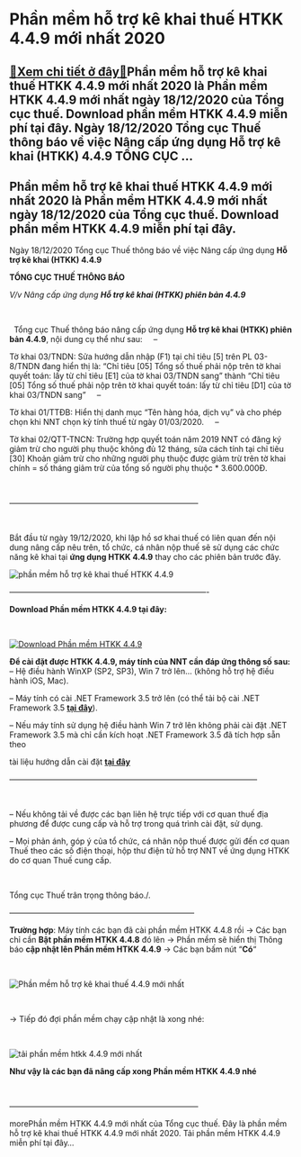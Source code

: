 Phần mềm hỗ trợ kê khai thuế HTKK 4.4.9 mới nhất 2020
=====================================================

[:gift:Xem chi tiết ở đây:gift:](https://hddtvn.com/phan-mem-ho-tro-ke-khai-thue-htkk-4-4-9-moi-nhat-2020/)Phần mềm hỗ trợ kê khai thuế HTKK 4.4.9 mới nhất 2020 là Phần mềm HTKK 4.4.9 mới nhất ngày 18/12/2020 của Tổng cục thuế. Download phần mềm HTKK 4.4.9 miễn phí tại đây. Ngày 18/12/2020 Tổng cục Thuế thông báo về việc Nâng cấp ứng dụng Hỗ trợ kê khai (HTKK) 4.4.9 TỔNG CỤC …
--------------------------------------------------------------------------------------------------------------------------------------------------------------------------------------------------------------------------------------------------------------------------------



Phần mềm hỗ trợ kê khai thuế HTKK 4.4.9 mới nhất 2020 là Phần mềm HTKK 4.4.9 mới nhất ngày 18/12/2020 của Tổng cục thuế. Download phần mềm HTKK 4.4.9 miễn phí tại đây.
-------------------------------------------------------------------------------------------------------------------------------------------------------------------------


Ngày 18/12/2020 Tổng cục Thuế thông báo về việc Nâng cấp ứng dụng **Hỗ trợ kê khai (HTKK) 4.4.9**



  

**TỔNG CỤC THUẾ THÔNG BÁO**


*V/v Nâng cấp ứng dụng **Hỗ trợ kê khai (HTKK) phiên bản 4.4.9***  

  

  Tổng cục Thuế thông báo nâng cấp ứng dụng **Hỗ trợ kê khai (HTKK) phiên bản 4.4.9**, nội dung cụ thể như sau:
     – 

Tờ khai 03/TNDN: Sửa hướng dẫn nhập (F1) tại chỉ tiêu [5] trên PL 03-8/TNDN đang hiển thị là: “Chỉ tiêu [05] Tổng số thuế phải nộp trên tờ khai quyết toán: lấy từ chỉ tiêu [E1] của tờ khai 03/TNDN sang” thành “Chỉ tiêu [05] Tổng số thuế phải nộp trên tờ khai quyết toán: lấy từ chỉ tiêu [D1] của tờ khai 03/TNDN sang”
     – 

Tờ khai 01/TTĐB: Hiển thị danh mục “Tên hàng hóa, dịch vụ” và cho phép chọn khi NNT chọn kỳ tính thuế từ ngày 01/03/2020.
     – 

Tờ khai 02/QTT-TNCN: Trường hợp quyết toán năm 2019 NNT có đăng ký giảm trừ cho người phụ thuộc không đủ 12 tháng, sửa cách tính tại chỉ tiêu [30] Khoản giảm trừ cho những người phụ thuộc được giảm trừ trên tờ khai chính = số tháng giảm trừ của tổng số người phụ thuộc * 3.600.000Đ.  

  


————————————————————————

  

Bắt đầu từ ngày 19/12/2020, khi lập hồ sơ khai thuế có liên quan đến nội dung nâng cấp nêu trên, tổ chức, cá nhân nộp thuế sẽ sử dụng các chức năng kê khai tại **ứng dụng HTKK 4.4.9** thay cho các phiên bản trước đây.

  

![phần mềm hỗ trợ kê khai thuế HTKK 4.4.9](https://hddtvn.com/wp-content/uploads/2021/01/phan-mem-ho-ke-khai-thue-HTKK-4_4_9.png "phần mềm hỗ trợ kê khai thuế HTKK 4.4.9")

—————————————————————————-



**Download Phần mềm HTKK 4.4.9 tại đây:**  

  

[![Download Phần mềm HTKK 4.4.9](https://hddtvn.com/wp-content/uploads/2021/01/tai-xuong.png "Download Phần mềm HTKK 4.4.9")](https://www.fshare.vn/file/9ACNWF1LM5K3 "Download Phần mềm HTKK 4.4.9")


**Để cài đặt được HTKK 4.4.9, máy tính của NNT cần đáp ứng thông số sau:**
– Hệ điều hành WinXP (SP2, SP3), Win 7 trở lên… (không hỗ trợ hệ điều hành iOS, Mac).


– Máy tính có cài .NET Framework 3.5 trở lên (có thể tải bộ cài .NET Framework 3.5 **[tại đây](https://www.fshare.vn/file/F4X6R3TJZ5FH "tải NET Frameword 3.5")**).


 – Nếu máy tính sử dụng hệ điều hành Win 7 trở lên không phải cài đặt .NET Framework 3.5 mà chỉ cần kích hoạt .NET Framework 3.5 đã tích hợp sẵn theo 

tài liệu hướng dẫn cài đặt **[tại đây](http://www.gdt.gov.vn/wps/wcm/connect/ee2414f2-f093-4eb7-91bf-7df936c36444/HD+cai+dat+HTKK+4.0.pdf?MOD=AJPERES&CACHEID=ROOTWORKSPACEee2414f2-f093-4eb7-91bf-7df936c36444 "hướng dẫn cài đặt htkk 4.0")**

  

 ———————————————————————————————–  

  

– Nếu không tải về được các bạn liên hệ trực tiếp với cơ quan thuế địa phương để được cung cấp và hỗ trợ trong quá trình cài đặt, sử dụng.


– Mọi phản ánh, góp ý của tổ chức, cá nhân nộp thuế được gửi đến cơ quan Thuế theo các số điện thoại, hộp thư điện tử hỗ trợ NNT về ứng dụng HTKK do cơ quan Thuế cung cấp.  

 



Tổng cục Thuế trân trọng thông báo./.

  

———————————————————————–

  

**Trường hợp**: Máy tính các bạn đã cài phần mềm HTKK 4.4.8 rồi -> Các bạn chỉ cần **Bật phần mềm HTKK 4.4.8** đó lên -> Phần mềm sẽ hiển thị Thông báo **cập nhật lên Phần mềm HTKK 4.4.9** -> Các bạn bấm nút “**Có**“  

  

![Phần mềm hỗ trợ kê khai thuế 4.4.9 mới nhất](https://hddtvn.com/wp-content/uploads/2021/01/phan-mem-ho-tro-ke-khai-thue-4_4_9-moi-nhat.png "Phần mềm hỗ trợ kê khai thuế 4.4.9 mới nhất")  

  

-> Tiếp đó đợi phần mềm chạy cập nhật là xong nhé:  

  

![tải phần mềm htkk 4.4.9 mới nhất](https://hddtvn.com/wp-content/uploads/2021/01/tai-phan-mem-htkk-4-4-9-moi-nhat.png "tải phần mềm htkk 4.4.9 mới nhất")

**Như vậy là các bạn đã nâng cấp xong Phần mềm HTKK 4.4.9 nhé**

  

————————————————————————

morePhần mềm HTKK 4.4.9 mới nhất của Tổng cục thuế. Đây là phần mềm hỗ trợ kê khai thuế HTKK 4.4.9 mới nhất 2020. Tải phần mềm HTKK 4.4.9 miễn phí tại đây…

